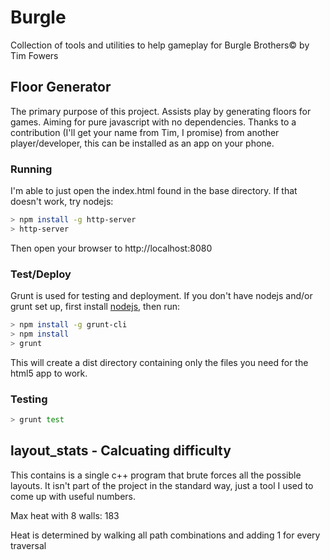 # Burgle

Collection of tools and utilities to help gameplay for Burgle Brothers&copy; by Tim Fowers

## Floor Generator ##
The primary purpose of this project.  Assists play by generating floors for games.
Aiming for pure javascript with no dependencies.  Thanks to a contribution (I'll get your name from Tim, I promise) from another player/developer, this can be installed as an app on your phone.

### Running
I'm able to just open the index.html found in the base directory.  If that doesn't work, try nodejs:
```bash
> npm install -g http-server
> http-server
```

Then open your browser to http://localhost:8080

### Test/Deploy
Grunt is used for testing and deployment.  If you don't have nodejs and/or grunt set up, first install [nodejs](https://nodejs.org/en/download/), then run:
```bash
> npm install -g grunt-cli
> npm install
> grunt 
```
This will create a dist directory containing only the files you need for the html5 app to work.

### Testing
```bash
> grunt test
```

## layout_stats - Calcuating difficulty ##
This contains is a single c++ program that brute forces all the possible layouts.  It isn't part of the project
in the standard way, just a tool I used to come up with useful numbers.

Max heat with 8 walls: 183

Heat is determined by walking all path combinations and adding 1 for every traversal
